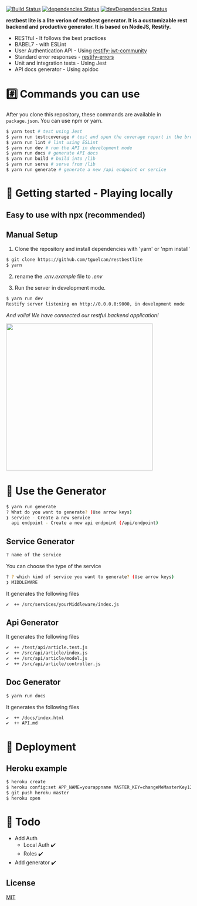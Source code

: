 

[![Build Status](https://travis-ci.com/tguelcan/restbestlite.svg?branch=master)](https://travis-ci.com/tguelcan/restbestlite) 
[![dependencies Status](https://david-dm.org/tguelcan/restbestlite/status.svg)](https://david-dm.org/tguelcan/restbestlite) 
[![devDependencies Status](https://david-dm.org/tguelcan/restbestlite/dev-status.svg)](https://david-dm.org/tguelcan/restbestlite?type=dev)

**restbest lite is a lite verion of restbest generator. It is a customizable rest backend and productive generator. It is based on NodeJS, Restify.**

- RESTful - It follows the best practices
- BABEL7 - with ESLint
- User Authentication API - Using [restify-jwt-community](https://github.com/frbuceta/restify-jwt-community)
- Standard error responses - [restify-errors](https://github.com/restify/errors)
- Unit and integration tests - Using Jest
- API docs generator - Using apidoc


# #️⃣ Commands you can use

After you clone this repository, these commands are available in `package.json`.
You can use npm or yarn.

```bash
$ yarn test # test using Jest
$ yarn run test:coverage # test and open the coverage report in the browser
$ yarn run lint # lint using ESLint
$ yarn run dev # run the API in development mode
$ yarn run docs # generate API docs
$ yarn run build # build into /lib
$ yarn run serve # serve from /lib
$ yarn run generate # generate a new /api endpoint or sercice
```

# 🚀 Getting started - Playing locally
## Easy to use with npx (recommended)

## Manual Setup
1. Clone the repository and install dependencies with 'yarn' or 'npm install'
```bash
$ git clone https://github.com/tguelcan/restbestlite
$ yarn
```

2. rename the *.env.example* file to *.env*

3. Run the server in development mode.
```bash
$ yarn run dev
Restify server listening on http://0.0.0.0:9000, in development mode
```

*And voila! We have connected our restful backend application!*

<img src="https://media.giphy.com/media/2wSe48eAUC15p38UqO/source.gif" width="400">

# 🤖 Use the Generator
```bash
$ yarn run generate
? What do you want to generate? (Use arrow keys)
❯ service - Create a new service
  api endpoint - Create a new api endpoint (/api/endpoint)
```

## Service Generator
```bash
? name of the service
```
You can choose the type of the service
```bash
? ? which kind of service you want to generate? (Use arrow keys)
❯ MIDDLEWARE
```
It generates the following files 
```bash
✔  ++ /src/services/yourMiddleware/index.js
```

## Api Generator

It generates the following files 
```bash
✔  ++ /test/api/article.test.js
✔  ++ /src/api/article/index.js
✔  ++ /src/api/article/model.js
✔  ++ /src/api/article/controller.js
```

## Doc Generator

```bash
$ yarn run docs
```

It generates the following files 
```bash
✔  ++ /docs/index.html
✔  ++ API.md
```

# 🚀 Deployment

## Heroku example

```bash
$ heroku create
$ heroku config:set APP_NAME=yourappname MASTER_KEY=changeMeMasterKey123 JWT_SECRET=changeMe123
$ git push heroku master
$ heroku open
```

# 📝 Todo
- Add Auth
    - Local Auth ✔️
    - Roles ✔️
- Add generator ✔️

## License

[MIT](https://opensource.org/licenses/MIT)
